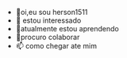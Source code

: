 - 👋oi,eu sou herson1511
- 👀 estou interessado 
- 🌱atualmente estou aprendendo
- 💞️procuro colaborar
- 📫 como chegar ate mim

<!---
herson1511/herson1511 is a ✨ special ✨ repository because its `README.md` (this file) appears on your GitHub profile.
You can click the Preview link to take a look at your changes.
--->
